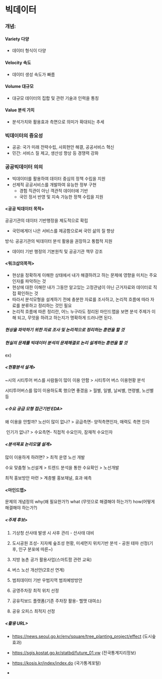 # 빅데이터

### 개념: 

#### Variety 다양

- 데이터 형식이 다양

#### Velocity 속도

- 데이터 생성 속도가 빠름

#### Volume 대규모

- 대규모 데이터의 집합 및 관련 기술과 인력을 통칭

#### Value 분석 가치

- 분석가치와 활용효과 측면으로 의미가 확대되는 추세



### 빅데이터의 중요성

- 공공: 국가 미래 전략수립, 사회현안 해결, 공공서비스 혁신
- 민간: 서비스 질 제고, 생산성 향상 등 경쟁력 강화



### 공공빅데이터 의의

- 빅데이터를 활용하여 데이터 중심의 정책 수립을 지원
- 선제적 공공서비스를 개발하여 유능한 정부 구현
  - 경험 직관이 아닌 객관적 데이터에 기반
  - 국민 정서 반영 및 지속 가능한 정책 수립을 지원



#### <공공 빅데이터 목적>

공공기관의 데이터 기반행정을 제도적으로 확립

- 국민에게더 나은 서비스를 제공함으로써 국민 삶의 질 향상

방식: 공공기관의 빅데이터 분석 활용을 권장하고 통합적 지원

- 데이터 기반 행정의 기본원칙 및 공공기관 책무 강조



#### <워크샵의목적>

- 현상을 정확하게 이해한 상태에서 내가 해결하려고 하는 문제에 영향을 미치는 주요 인자를 파악하는 것
- 현상에 대한 이해란 내가 그동안 알고있는 고정관념이 아닌 근거자료와 데이터로 직접 확인하는 것
- 따라서 분석모형을 설계하기 전에 충분한 자료를 조사하고, 논리적 흐름에 따라 자료를 분류하고 정리하는 것인 필요
- 논리적 흐름에 따른 정리란, 어느 누구라도 정리된 마인드맵을 보면 분석 주제가 이해 되고, 무엇을 하려고 하는지가 명확하게 드러나면 된다.

##### 현상을 파악하기 위한 자료 조사 및 논리적으로 정리하는 훈련을 할 것

##### 현실의 문제를 빅데이터 분석의 문제해결로 논리 설계하는 훈련을 할 것

ex) 

##### <현황분석 설계>

~시의 시티투어 버스를 사람들이 많이 이용 안함 > 시티투어 버스 이용현황 분석

시티투어버스를 많이 이용하도록 했으면 좋겠음 > 월별, 일별, 날씨별, 연령별, 노선별 등

##### <수요 공급 모형 접근기반 EDA>

왜 이용을 안할까? 노선이 많이 없나? > 공급측면- 양적측면인자, 매력도 측면 인자

​                                인기가 없나? > 수요측면- 직접적 수요인자, 잠재적 수요인자

##### <분석목표 논리모델 설계>

많이 이용하게 하려면? > 최적 운영 노선 개발

수요 맞춤형 노선설계 > 트렌드 분석을 통한 수요확인 > 노선개발

최적 홍보방안 마련 > 계층별 홍보채널, 효과 예측

#### <마인드맵>

문제의 개념정의
why(왜 필요한가?)
what (무엇으로 해결해야 하는가?)
how(어떻게 해결해야 하는가?)



##### <주제 후보>

1. 기상청 산사태 발생 시 사후 관리 - 산사태 대비

2. 도시공원 조성- 지자체 숲조성 현황, 미세먼지 위치기반 분석 - 공원 테마 선정(기후, 인구 분포에 따른~)

3. 지방 농촌 공가 활용사업(스마트팜 관련 교육)

4. 버스 노선 개선안(2호선 연계)

5. 범죄데이터 기반 우범지역 범죄예방방안

6. 공영주차장 최적 위치 선정

7. 공유킥보드 플랫폼(기존 주차장 활용- 헬맷 대여소)

8. 공유 오피스 최적지 선정



##### <활용 URL>

- https://news.seoul.go.kr/env/square/tree_planting_project/effect (도시숲효과)

- https://sgis.kostat.go.kr/statbd/future_01.vw (전국통계지리정보)
- https://kosis.kr/index/index.do (국가통계포털)

- 
